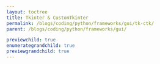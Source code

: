 ```yaml
---
layout: toctree
title: Tkinter & CustomTkinter
permalink: /blogs/coding/python/frameworks/gui/tk-ctk/
parent: /blogs/coding/python/frameworks/gui/

previewchild: true
enumerategrandchild: true
previewgrandchild: true
---
```

